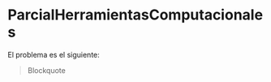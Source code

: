# ParcialHerramientasComputacionales

El problema es el siguiente:

> Blockquote

<!--stackedit_data:
eyJoaXN0b3J5IjpbLTEzNTU0NDM0MjldfQ==
-->